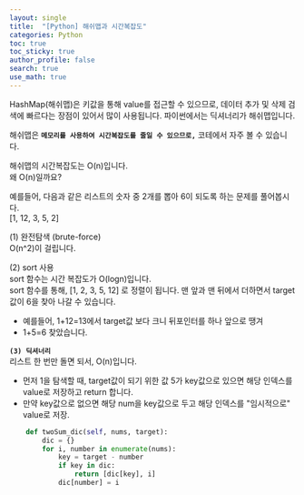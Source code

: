 ```yaml
---
layout: single  
title:  "[Python] 해쉬맵과 시간복잡도"
categories: Python
toc: true
toc_sticky: true
author_profile: false
search: true
use_math: true
---
```

HashMap(해쉬맵)은 키값을 통해 value를 접근할 수 있으므로, 데이터 추가 및 삭제 검색에 빠르다는 장점이 있어서 많이 사용됩니다. 파이썬에서는 딕셔너리가 해쉬맵입니다.

해쉬맵은 **`메모리를 사용하여 시간복잡도를 줄일 수 있으므로,`** 코테에서 자주 볼 수 있습니다.

해쉬맵의 시간복잡도는 O(n)입니다.    
왜 O(n)일까요?    

예를들어, 다음과 같은 리스트의 숫자 중 2개를 뽑아 6이 되도록 하는 문제를 풀어봅시다.    
[1, 12, 3, 5, 2]

(1) 완전탐색 (brute-force)    
O(n^2)이 걸립니다.

(2) sort 사용   
sort 함수는 시간 복잡도가 O(logn)입니다.   
sort 함수를 통해, [1, 2, 3, 5, 12] 로 정렬이 됩니다.
맨 앞과 맨 뒤에서 더하면서 target 값이 6을 찾아 나갈 수 있습니다.   
- 예를들어, 1+12=13에서 target값 보다 크니 뒤포인터를 하나 앞으로 땡겨 
- 1+5=6 찾았습니다.

**`(3) 딕셔너리`**   
리스트 한 번만 돌면 되서, O(n)입니다.   
- 먼저 1을 탐색할 때, target값이 되기 위한 값 5가 key값으로 있으면 해당 인덱스를 value로 저장하고 return 합니다. 
- 만약 key값으로 없으면 해당 num을 key값으로 두고 해당 인덱스를 "임시적으로" value로 저장.
```python
    def twoSum_dic(self, nums, target):
        dic = {}
        for i, number in enumerate(nums):
            key = target - number
            if key in dic:
                return [dic[key], i]
            dic[number] = i
```






